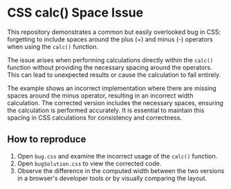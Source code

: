 # CSS calc() Space Issue
This repository demonstrates a common but easily overlooked bug in CSS: forgetting to include spaces around the plus (+) and minus (-) operators when using the `calc()` function.

The issue arises when performing calculations directly within the `calc()` function without providing the necessary spacing around the operators. This can lead to unexpected results or cause the calculation to fail entirely.

The example shows an incorrect implementation where there are missing spaces around the minus operator, resulting in an incorrect width calculation. The corrected version includes the necessary spaces, ensuring the calculation is performed accurately.  It is essential to maintain this spacing in CSS calculations for consistency and correctness.

## How to reproduce
1. Open `bug.css` and examine the incorrect usage of the `calc()` function.
2. Open `bugSolution.css` to view the corrected code.
3. Observe the difference in the computed width between the two versions in a browser's developer tools or by visually comparing the layout.